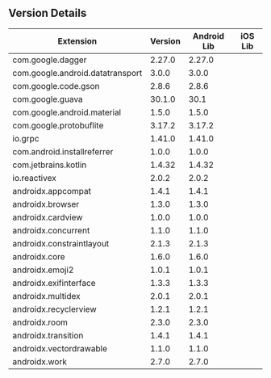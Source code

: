 ## Version Details

| Extension | Version | Android Lib | iOS Lib |
| --- | --- | --- | --- |
| com.google.dagger | 2.27.0 | 2.27.0 |  |
| com.google.android.datatransport | 3.0.0 | 3.0.0 |  |
| com.google.code.gson | 2.8.6 | 2.8.6 |  |
| com.google.guava | 30.1.0 | 30.1 |  |
| com.google.android.material | 1.5.0 | 1.5.0 |  |
| com.google.protobuflite | 3.17.2 | 3.17.2 |  |
| io.grpc | 1.41.0 | 1.41.0 |  |
| com.android.installreferrer | 1.0.0 | 1.0.0 |  |
| com.jetbrains.kotlin | 1.4.32 | 1.4.32 |  |
| io.reactivex | 2.0.2 | 2.0.2 |  |
| androidx.appcompat | 1.4.1 | 1.4.1 |  |
| androidx.browser | 1.3.0 | 1.3.0 |  |
| androidx.cardview | 1.0.0 | 1.0.0 |  |
| androidx.concurrent | 1.1.0 | 1.1.0 |  |
| androidx.constraintlayout | 2.1.3 | 2.1.3 |  |
| androidx.core | 1.6.0 | 1.6.0 |  |
| androidx.emoji2 | 1.0.1 | 1.0.1 |  |
| androidx.exifinterface | 1.3.3 | 1.3.3 |  |
| androidx.multidex | 2.0.1 | 2.0.1 |  |
| androidx.recyclerview | 1.2.1 | 1.2.1 |  |
| androidx.room | 2.3.0 | 2.3.0 |  |
| androidx.transition | 1.4.1 | 1.4.1 |  |
| androidx.vectordrawable | 1.1.0 | 1.1.0 |  |
| androidx.work | 2.7.0 | 2.7.0 |  |
